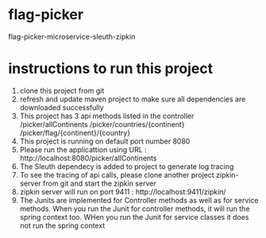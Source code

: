 # flag-picker
flag-picker-microservice-sleuth-zipkin

instructions to run this project
=================================
1. clone this project from git
2. refresh and update maven project to make sure all dependencies are downloaded successfully
3. This project has 3 api methods listed in the controller
                /picker/allContinents
                /picker/countries/{continent}
                /picker/flag/{continent}/{country}
4. This project is running on default port number 8080
5. Please run the applicattion using URL : http://localhost:8080/picker/allContinents
6. The Sleuth dependecy is added to project to generate log tracing
7. To see the tracing of api calls, please clone another project zipkin-server from git and start the zipkin server
8. zipkin server will run on port 9411 : http://localhost:9411/zipkin/
9. The Junits are implemented for Controller methods as well as for service methods. When you run the Junit for controller methods, it will run the spring context too. WHen you run the Junit for service classes it does not run the spring context

